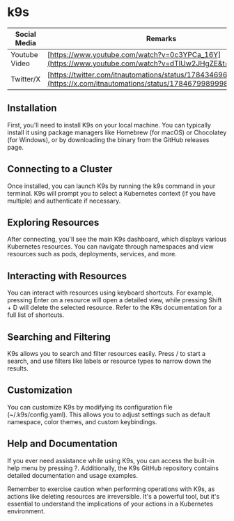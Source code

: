 # k9s

| Social Media | Remarks |
| -- | -- |
|Youtube Video | [https://www.youtube.com/watch?v=0c3YPCa_16Y](https://www.youtube.com/watch?v=dTIUw2JHgZE&t=1s) |
|Twitter/X | [https://twitter.com/itnautomations/status/1784346966446559327](https://x.com/itnautomations/status/1784679989998223627) |


## Installation

First, you'll need to install K9s on your local machine. You can typically install it using package managers like Homebrew (for macOS) or Chocolatey (for Windows), or by downloading the binary from the GitHub releases page.

## Connecting to a Cluster

Once installed, you can launch K9s by running the k9s command in your terminal. K9s will prompt you to select a Kubernetes context (if you have multiple) and authenticate if necessary.

## Exploring Resources

After connecting, you'll see the main K9s dashboard, which displays various Kubernetes resources. You can navigate through namespaces and view resources such as pods, deployments, services, and more.

## Interacting with Resources

You can interact with resources using keyboard shortcuts. For example, pressing Enter on a resource will open a detailed view, while pressing Shift + D will delete the selected resource. Refer to the K9s documentation for a full list of shortcuts.

## Searching and Filtering

K9s allows you to search and filter resources easily. Press / to start a search, and use filters like labels or resource types to narrow down the results.

## Customization

You can customize K9s by modifying its configuration file (~/.k9s/config.yaml). This allows you to adjust settings such as default namespace, color themes, and custom keybindings.

## Help and Documentation

If you ever need assistance while using K9s, you can access the built-in help menu by pressing ?. Additionally, the K9s GitHub repository contains detailed documentation and usage examples.

Remember to exercise caution when performing operations with K9s, as actions like deleting resources are irreversible. It's a powerful tool, but it's essential to understand the implications of your actions in a Kubernetes environment.
